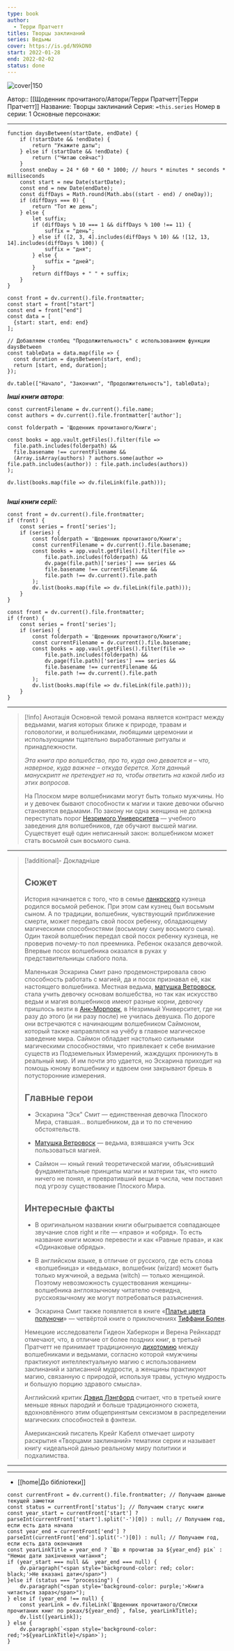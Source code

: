 ```yaml
---
type: book
author:
  - Терри Пратчетт
titles: Творцы заклинаний
series: Ведьмы
cover: https://is.gd/N9kDN0
start: 2022-01-28
end: 2022-02-02
status: done
---
```

![cover|150](Терри%20Пратчетт%20-%20Творцы%20заклинаний.jpg)

Автор:: [[Щоденник прочитаного/Автори/Терри Пратчетт|Терри Пратчетт]]
Название: Творцы заклинаний
Серия:  `=this.series`
Номер в серии: 1
Основные персонажи:

---
```dataviewjs
function daysBetween(startDate, endDate) {
	if (!startDate && !endDate) { 
		return "Укажите даты"; 
	} else if (startDate && !endDate) {
		return ("Читаю сейчас")
	}
	const oneDay = 24 * 60 * 60 * 1000; // hours * minutes * seconds * milliseconds
	const start = new Date(startDate);
	const end = new Date(endDate);
	const diffDays = Math.round(Math.abs((start - end) / oneDay));
	if (diffDays === 0) {
		return "Тот же день";   
	} else {
		let suffix;     
	    if (diffDays % 10 === 1 && diffDays % 100 !== 11) {
		    suffix = "день";     
	    } else if ([2, 3, 4].includes(diffDays % 10) && ![12, 13, 14].includes(diffDays % 100)) {
			suffix = "дня";     
		} else {       
			suffix = "дней";     
		}          
		return diffDays + " " + suffix;   
	} 
}  

const front = dv.current().file.frontmatter;
const start = front["start"]
const end = front["end"]
const data = [
  {start: start, end: end}
];

// Добавляем столбец "Продолжительность" с использованием функции daysBetween
const tableData = data.map(file => {
  const duration = daysBetween(start, end);
  return [start, end, duration];
});

dv.table(["Начало", "Закончил", "Продолжительность"], tableData);
```
***Інші книги автора***:
```dataviewjs
const currentFilename = dv.current().file.name;
const authors = dv.current().file.frontmatter['author'];

const folderpath = 'Щоденник прочитаного/Книги';

const books = app.vault.getFiles().filter(file =>
  file.path.includes(folderpath) &&
  file.basename !== currentFilename &&
  (Array.isArray(authors) ? authors.some(author => file.path.includes(author)) : file.path.includes(authors))
);

dv.list(books.map(file => dv.fileLink(file.path)));


```
***Інші книги серії:***
```dataviewjs
const front = dv.current().file.frontmatter;
if (front) {
	const series = front['series'];
	if (series) {
		const folderpath = 'Щоденник прочитаного/Книги';
		const currentFilename = dv.current().file.basename;
		const books = app.vault.getFiles().filter(file =>  
			file.path.includes(folderpath) && 
			dv.page(file.path)['series'] === series && 
			file.basename !== currentFilename &&
			file.path !== dv.current().file.path 
		);
		dv.list(books.map(file => dv.fileLink(file.path)));
	}
}

```

```dataviewjs
const front = dv.current().file.frontmatter;
if (front) {
	const series = front['series'];
	if (series) {
		const folderpath = 'Щоденник прочитаного/Книги';
		const currentFilename = dv.current().file.basename;
		const books = app.vault.getFiles().filter(file =>  
			file.path.includes(folderpath) && 
			dv.page(file.path)['series'] === series && 
			file.basename !== currentFilename &&
			file.path !== dv.current().file.path 
		);
		dv.list(books.map(file => dv.fileLink(file.path)));
	}
}

```

---
>[!info] Анотація
>Основной темой романа является контраст между ведьмами, магия которых ближе к природе, травам и головологии, и волшебниками, любящими церемонии и использующими тщательно выработанные ритуалы и принадлежности.
>
>_Эта книга про волшебство, про то, куда оно девается и – что, наверное, куда важнее – откуда берется. Хотя данный манускрипт не претендует на то, чтобы ответить на какой либо из этих вопросов._
>
>На Плоском мире волшебниками могут быть только мужчины. Но и у девочек бывают способности к магии и такие девочки обычно становятся ведьмами. По закону ни одна женщина не должна переступать порог [Незримого Университета](https://discworld.fandom.com/ru/wiki/%D0%9D%D0%B5%D0%B7%D1%80%D0%B8%D0%BC%D1%8B%D0%B9_%D0%A3%D0%BD%D0%B8%D0%B2%D0%B5%D1%80%D1%81%D0%B8%D1%82%D0%B5%D1%82) — учебного заведения для волшебников, где обучают высшей магии. Существует ещё один неписанный закон: волшебником может стать восьмой сын восьмого сына.

****
> [!additional]- Докладніше
> ## Сюжет
>
> История начинается с того, что в семье [ланкрского](https://discworld.fandom.com/ru/wiki/%D0%9B%D0%B0%D0%BD%D0%BA%D1%80) кузнеца родился восьмой ребенок. При этом сам кузнец был восьмым сыном. А по традиции, волшебник, чувствующий приближение смерти, может передать свой посох ребенку, обладающему магическими способностями (восьмому сыну восьмого сына). Один такой волшебник передал свой посох ребенку кузнеца, не проверив почему-то пол преемника. Ребенок оказался девочкой. Впервые посох волшебника оказался в руках у представительницы слабого пола.
>
> Маленькая Эскарина Смит рано продемонстрировала свою способность работать с магией, да и посох признавал её, как настоящего волшебника. Местная ведьма, [матушка Ветровоск](https://discworld.fandom.com/ru/wiki/%D0%AD%D1%81%D0%BC%D0%B5%D1%80%D0%B0%D0%BB%D1%8C%D0%B4%D0%B0_%D0%92%D0%B5%D1%82%D1%80%D0%BE%D0%B2%D0%BE%D1%81%D0%BA), стала учить девочку основам волшебства, но так как искусство ведьм и магия волшебников имеют разные корни, девочку пришлось везти в [Анк-Морпорк](https://discworld.fandom.com/ru/wiki/%D0%90%D0%BD%D0%BA-%D0%9C%D0%BE%D1%80%D0%BF%D0%BE%D1%80%D0%BA), в Незримый Университет, где ни разу до этого (и ни разу после) не училась девушка. По дороге они встречаются с начинающим волшебником Саймоном, который также направлялся на учёбу в главное магическое заведение мира. Саймон обладает настолько сильными магическими способностями, что привлекает к себе внимание существ из Подземельных Измерений, жаждущих проникнуть в реальный мир. И им почти это удается, но Эскарина приходит на помощь юному волшебнику и вдвоем они закрывают брешь в потусторонние измерения.
>
> ## Главные герои
>
> -   Эскарина "Эск" Смит — единственная девочка Плоского Мира, ставшая… волшебником, да и то по стечению обстоятельств.
>
> -   [Матушка Ветровоск](https://discworld.fandom.com/ru/wiki/%D0%AD%D1%81%D0%BC%D0%B5%D1%80%D0%B0%D0%BB%D1%8C%D0%B4%D0%B0_%D0%92%D0%B5%D1%82%D1%80%D0%BE%D0%B2%D0%BE%D1%81%D0%BA) — ведьма, взявшаяся учить Эск пользоваться магией.
>
> -   Саймон — юный гений теоретической магии, объяснивший фундаментальные принципы магии и материи так, что никто ничего не понял, и превративший вещи в числа, чем поставил под угрозу существование Плоского Мира.
>
> ## Интересные факты
>
> -   В оригинальном названии книги обыгрывается совпадающее звучание слов right и rite — «право» и «обряд». То есть название книги можно перевести и как «Равные права», и как «Одинаковые обряды».
>
> -   В английском языке, в отличие от русского, где есть слова «волшебница» и «ведьмак», волшебник (wizard) может быть только мужчиной, а ведьма (witch) — только женщиной. Поэтому невозможность существования женщины-волшебника англоязычному читателю очевидна, русскоязычному же могут потребоваться разъяснения.
>
> -   Эскарина Смит также появляется в книге «[Платье цвета полуночи](https://discworld.fandom.com/ru/wiki/%D0%9F%D0%BB%D0%B0%D1%82%D1%8C%D0%B5_%D1%86%D0%B2%D0%B5%D1%82%D0%B0_%D0%BF%D0%BE%D0%BB%D1%83%D0%BD%D0%BE%D1%87%D0%B8)» — четвёртой книге о приключениях [Тиффани Болен](https://discworld.fandom.com/ru/wiki/%D0%A2%D0%B8%D1%84%D1%84%D0%B0%D0%BD%D0%B8_%D0%91%D0%BE%D0%BB%D0%B5%D0%BD).
>
> Немецкие исследователи Гидеон Хаберкорн и Верена Рейнхардт отмечают, что, в отличие от более поздних книг, в третьей Пратчетт не принимает традиционную [дихотомию](https://ru.wikipedia.org/wiki/%D0%94%D0%B8%D1%85%D0%BE%D1%82%D0%BE%D0%BC%D0%B8%D1%8F) между волшебниками и ведьмами, согласно которой «мужчины практикуют интеллектуальную магию с использованием заклинаний и записанной мудрости, а женщины практикуют магию, связанную с природой, используя травы, устную мудрость и большую порцию здравого смысла».
>
> Английский критик [Дэвид Лэнгфорд](https://ru.wikipedia.org/wiki/%D0%9B%D1%8D%D0%BD%D0%B3%D1%84%D0%BE%D1%80%D0%B4,_%D0%94%D1%8D%D0%B2%D0%B8%D0%B4) считает, что в третьей книге меньше явных пародий и больше традиционного сюжета, вдохновлённого этим общепринятым сексизмом в распределении магических способностей в фэнтези.
>
> Американский писатель Крейг Кабелл отмечает широту раскрытия «Творцами заклинаний» тематики серии и называет книгу «идеальной данью реальному миру политики и подхалимства.
___

****
- [[home|До бібліотеки]]

```dataviewjs
const currentFront = dv.current().file.frontmatter; // Получаем данные текущей заметки 
const status = currentFront['status']; // Получаем статус книги 
const year_start = currentFront['start'] ? parseInt(currentFront['start'].split('-')[0]) : null; // Получаем год, если есть дата начала 
const year_end = currentFront['end'] ? parseInt(currentFront['end'].split('-')[0]) : null; // Получаем год, если есть дата окончания 
const yearLinkTitle = year_end ? `Що я прочитав за ${year_end} рік` : "Немає дати закінчення читання"; 
if (year_start === null &&  year_end === null) {
	dv.paragraph("<span style='background-color: red; color: black;'>Не вказані дати</span>")
}else if (status === "processing") { 
	dv.paragraph("<span style='background-color: purple;'>Книга читається зараз</span>");
} else if (year_end !== null) { 
	const yearLink = dv.fileLink(`Щоденник прочитаного/Списки прочитаних книг по роках/${year_end}`, false, yearLinkTitle); 
	dv.list([yearLink]); 
} else { 
	dv.paragraph(`<span style='background-color: red;'>${yearLinkTitle}</span>`);
}
```